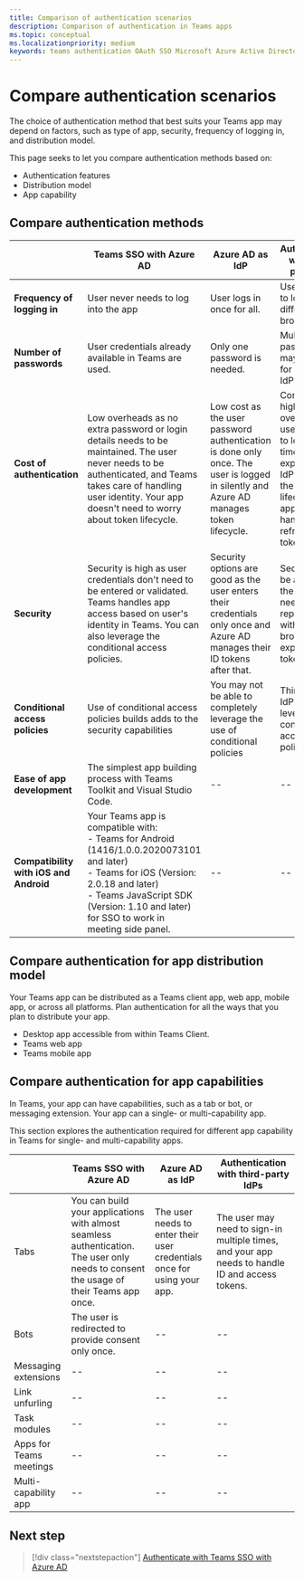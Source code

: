 ```yaml
---
title: Comparison of authentication scenarios
description: Comparison of authentication in Teams apps
ms.topic: conceptual
ms.localizationpriority: medium
keywords: teams authentication OAuth SSO Microsoft Azure Active Directory (Azure AD) app scenarios
---
```


# Compare authentication scenarios

The choice of authentication method that best suits your Teams app may depend on factors, such as type of app, security, frequency of logging in, and distribution model.

This page seeks to let you compare authentication methods based on:

- Authentication features
- Distribution model
- App capability

## Compare authentication methods

| &nbsp; | Teams SSO with Azure AD | Azure AD as IdP | Authentication with third-party IdPs |
| --- | --- | --- | --- |
| **Frequency of logging in** | User never needs to log into the app | User logs in once for all. | User may need to log in on a different browser. |
| **Number of passwords** | User credentials already available in Teams are used. | Only one password is needed. | Multiple passwords may be used for different IdPs. |
| **Cost of authentication** | Low overheads as no extra password or login details needs to be maintained. The user never needs to be authenticated, and Teams takes care of handling user identity. Your app doesn't need to worry about token lifecycle. | Low cost as the user password authentication is done only once. The user is logged in silently and Azure AD manages token lifecycle. | Comparatively higher overheads as user may need to log in every time the token expires. The IdP manages the token lifecycle. The app needs to handle refreshing tokens. |
| **Security** | Security is high as user credentials don't need to be entered or validated. Teams handles app access based on user's identity in Teams. You can also leverage the conditional access policies.  | Security options are good as the user enters their credentials only once and Azure AD manages their ID tokens after that. | Security may be at risk as the user may need to log in repeatedly with change in browser or expiry of tokens. |
| **Conditional access policies** | Use of conditional access policies builds adds to the security capabilities  | You may not be able to completely leverage the use of conditional policies | Third-party IdPs can't leverage conditional access policies. |
| **Ease of app development** | The simplest app building process with Teams Toolkit and Visual Studio Code. | -- | -- |
| **Compatibility with iOS and Android** | Your Teams app is compatible with: <br> - Teams for Android (1416/1.0.0.2020073101 and later) <br> - Teams for iOS (Version: 2.0.18 and later) <br> - Teams JavaScript SDK (Version: 1.10 and later) for SSO to work in meeting side panel. | -- | -- |

## Compare authentication for app distribution model

Your Teams app can be distributed as a Teams client app, web app, mobile app, or across all platforms. Plan authentication for all the ways that you plan to distribute your app.

- Desktop app accessible from within Teams Client.
- Teams web app
- Teams mobile app

## Compare authentication for app capabilities

In Teams, your app can have capabilities, such as a tab or bot, or messaging extension. Your app can a single- or multi-capability app.

This section explores the authentication required for different app capability in Teams for single- and multi-capability apps.

| &nbsp; | Teams SSO with Azure AD | Azure AD as IdP | Authentication with third-party IdPs |
| --- | --- | --- | --- |
| Tabs | You can build your applications with almost seamless authentication. The user only needs to consent the usage of their Teams app once. | The user needs to enter their user credentials once for using your app. | The user may need to sign-in multiple times, and your app needs to handle ID and access tokens. |
| Bots | The user is redirected to provide consent only once. | -- | -- |
| Messaging extensions | -- | -- | -- |
| Link unfurling | -- | -- | -- |
| Task modules | -- | -- | -- |
| Apps for Teams meetings | -- | -- | -- |
| Multi-capability app | -- | -- | -- |

## Next step

> [!div class="nextstepaction"]
> [Authenticate with Teams SSO with Azure AD](plan-sso-teams.md)
